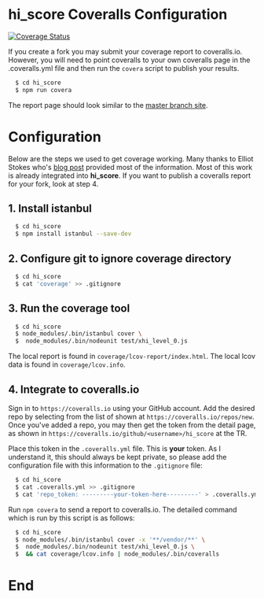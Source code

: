# hi\_score Coveralls Configuration
[![Coverage Status](https://coveralls.io/repos/github/mmikowski/hi_score/badge.svg?branch=master)](https://coveralls.io/github/mmikowski/hi_score?branch=master)

If you create a fork you may submit your coverage report to coveralls.io.
However, you will need to point coveralls to your own coveralls page in 
the .coveralls.yml file and then run the `covera` script to publish your 
results.

```bash
  $ cd hi_score
  $ npm run covera
```

The report page should look similar to the [master branch site][1].

# Configuration
Below are the steps we used to get coverage working. Many thanks to Elliot
Stokes who's [blog post][2] provided most of the information.
Most of this work is already integrated into **hi_score**.  If you want to 
publish a coveralls report for your fork, look at step 4.

## 1. Install istanbul

```bash
  $ cd hi_score
  $ npm install istanbul --save-dev
```

## 2. Configure git to ignore coverage directory

```bash
  $ cd hi_score
  $ cat 'coverage' >> .gitignore
```

## 3. Run the coverage tool

```bash
  $ cd hi_score
  $ node_modules/.bin/istanbul cover \
  $  node_modules/.bin/nodeunit test/xhi_level_0.js
```

The local report is found in `coverage/lcov-report/index.html`.
The local lcov data is found in `coverage/lcov.info`.

## 4. Integrate to coveralls.io

Sign in to `https://coveralls.io` using your GitHub account. Add the desired
repo by selecting from the list of shown at `https://coveralls.io/repos/new`.
Once you've added a repo, you may then get the token from the detail page,
as shown in `https://coveralls.io/github/<username>/hi_score` at the TR.

Place this token in the `.coveralls.yml` file. This is **your** token. As I
understand it, this should always be kept private, so please add the 
configuration file with this information to the `.gitignore` file:

```bash
  $ cd hi_score
  $ cat .coveralls.yml >> .gitignore
  $ cat 'repo_token: ---------your-token-here---------' > .coveralls.yml
```

Run `npm covera` to send a report to coveralls.io. The detailed
command which is run by this script is as follows:

```bash
  $ cd hi_score
  $ node_modules/.bin/istanbul cover -x '**/vendor/**' \
  $  node_modules/.bin/nodeunit test/xhi_level_0.js \
  $  && cat coverage/lcov.info | node_modules/.bin/coveralls
```

# End

[1]:https://coveralls.io/github/mmikowski/hi_score
[2]:http://www.vapidspace.com/coding/2014/01/31/code-coverage-metrics-with-nodeunit/

